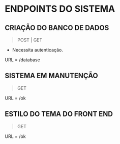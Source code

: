 # ENDPOINTS DO SISTEMA

## CRIAÇÃO DO BANCO DE DADOS
> POST | GET
- Necessita autenticação.

URL = /database

## SISTEMA EM MANUTENÇÃO
> GET

URL = /ok

## ESTILO DO TEMA DO FRONT END
> GET

URL = /ok
